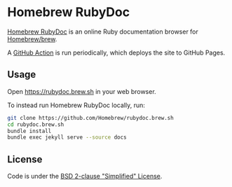 # Homebrew RubyDoc

[Homebrew RubyDoc](https://rubydoc.brew.sh) is an online Ruby documentation browser for [Homebrew/brew](https://github.com/Homebrew/brew).

A [GitHub Action](https://github.com/Homebrew/rubydoc.brew.sh/blob/master/.github/workflows/scheduled.yml) is run periodically, which deploys the site to GitHub Pages.

## Usage

Open <https://rubydoc.brew.sh> in your web browser.

To instead run Homebrew RubyDoc locally, run:

```bash
git clone https://github.com/Homebrew/rubydoc.brew.sh
cd rubydoc.brew.sh
bundle install
bundle exec jekyll serve --source docs
```

## License

Code is under the [BSD 2-clause "Simplified" License](LICENSE.txt).
